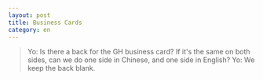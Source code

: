```yaml
---
layout: post
title: Business Cards
category: en
---
```


> Yo: Is there a back for the GH business card? If it's the same on both sides, can we do one side in Chinese, and one side in English?
> Yo: We keep the back blank.
